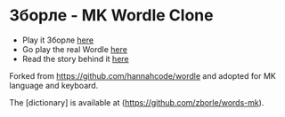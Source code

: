 # Зборле - MK Wordle Clone 

- Play it Зборле [here](https://zborle.mk)
- Go play the real Wordle [here](https://www.powerlanguage.co.uk/wordle/)
- Read the story behind it [here](https://www.nytimes.com/2022/01/03/technology/wordle-word-game-creator.html)

Forked from https://github.com/hannahcode/wordle and adopted for MK language and keyboard.

The [dictionary] is available at (https://github.com/zborle/words-mk).